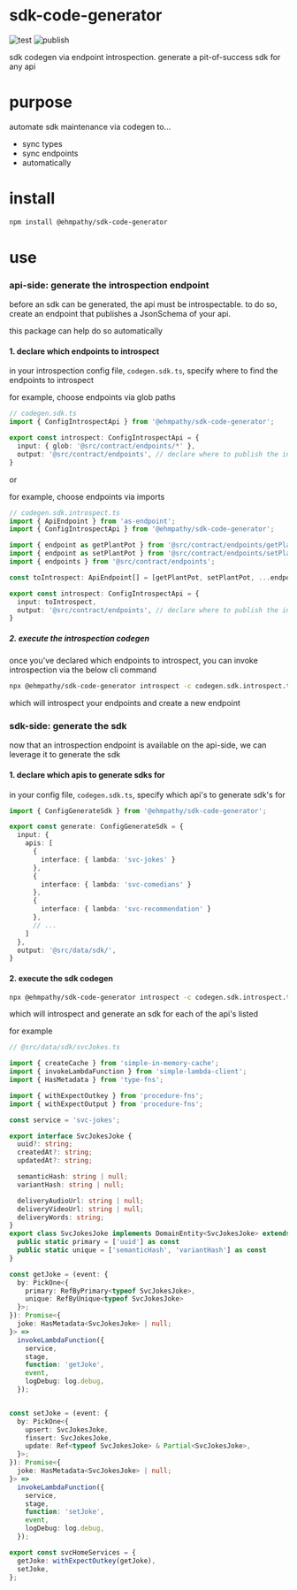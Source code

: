 # sdk-code-generator

![test](https://github.com/ehmpathy/sdk-code-generator/workflows/test/badge.svg)
![publish](https://github.com/ehmpathy/sdk-code-generator/workflows/publish/badge.svg)

sdk codegen via endpoint introspection. generate a pit-of-success sdk for any api

# purpose

automate sdk maintenance via codegen to...
- sync types
- sync endpoints
- automatically

# install

```sh
npm install @ehmpathy/sdk-code-generator
```

# use

### **api-side**: generate the introspection endpoint

before an sdk can be generated, the api must be introspectable. to do so, create an endpoint that publishes a JsonSchema of your api.

this package can help do so automatically

#### 1. declare which endpoints to introspect

in your introspection config file, `codegen.sdk.ts`, specify where to find the endpoints to introspect

for example, choose endpoints via glob paths

```ts
// codegen.sdk.ts
import { ConfigIntrospectApi } from '@ehmpathy/sdk-code-generator';

export const introspect: ConfigIntrospectApi = {
  input: { glob: '@src/contract/endpoints/*' },
  output: '@src/contract/endpoints', // declare where to publish the introspect endpoint, as-endpoint
}
```

or

for example, choose endpoints via imports

```ts
// codegen.sdk.introspect.ts
import { ApiEndpoint } from 'as-endpoint';
import { ConfigIntrospectApi } from '@ehmpathy/sdk-code-generator';

import { endpoint as getPlantPot } from '@src/contract/endpoints/getPlantPot';
import { endpoint as setPlantPot } from '@src/contract/endpoints/setPlantPot';
import { endpoints } from '@src/contract/endpoints';

const toIntrospect: ApiEndpoint[] = [getPlantPot, setPlantPot, ...endpoints];

export const introspect: ConfigIntrospectApi = {
  input: toIntrospect,
  output: '@src/contract/endpoints', // declare where to publish the introspect endpoint, as-endpoint
}
```

##### 2. execute the introspection codegen

once you've declared which endpoints to introspect, you can invoke introspection via the below cli command

```sh
npx @ehmpathy/sdk-code-generator introspect -c codegen.sdk.introspect.ts
```

which will introspect your endpoints and create a new endpoint


### **sdk-side**: generate the sdk

now that an introspection endpoint is available on the api-side, we can leverage it to generate the sdk

#### 1. declare which apis to generate sdks for

in your config file, `codegen.sdk.ts`, specify which api's to generate sdk's for

```ts
import { ConfigGenerateSdk } from '@ehmpathy/sdk-code-generator';

export const generate: ConfigGenerateSdk = {
  input: {
    apis: [
      {
        interface: { lambda: 'svc-jokes' }
      },
      {
        interface: { lambda: 'svc-comedians' }
      },
      {
        interface: { lambda: 'svc-recommendation' }
      },
      // ...
    ]
  },
  output: '@src/data/sdk/',
}
```

#### 2. execute the sdk codegen

```sh
npx @ehmpathy/sdk-code-generator introspect -c codegen.sdk.introspect.ts
```

which will introspect and generate an sdk for each of the api's listed

for example

```ts
// @src/data/sdk/svcJokes.ts

import { createCache } from 'simple-in-memory-cache';
import { invokeLambdaFunction } from 'simple-lambda-client';
import { HasMetadata } from 'type-fns';

import { withExpectOutkey } from 'procedure-fns';
import { withExpectOutput } from 'procedure-fns';

const service = 'svc-jokes';

export interface SvcJokesJoke {
  uuid?: string;
  createdAt?: string;
  updatedAt?: string;

  semanticHash: string | null;
  variantHash: string | null;

  deliveryAudioUrl: string | null;
  deliveryVideoUrl: string | null;
  deliveryWords: string;
}
export class SvcJokesJoke implements DomainEntity<SvcJokesJoke> extends SvcJokesJoke {
  public static primary = ['uuid'] as const
  public static unique = ['semanticHash', 'variantHash'] as const
}

const getJoke = (event: {
  by: PickOne<{
    primary: RefByPrimary<typeof SvcJokesJoke>,
    unique: RefByUnique<typeof SvcJokesJoke>
  }>;
}): Promise<{
  joke: HasMetadata<SvcJokesJoke> | null;
}> =>
  invokeLambdaFunction({
    service,
    stage,
    function: 'getJoke',
    event,
    logDebug: log.debug,
  });


const setJoke = (event: {
  by: PickOne<{
    upsert: SvcJokesJoke,
    finsert: SvcJokesJoke,
    update: Ref<typeof SvcJokesJoke> & Partial<SvcJokesJoke>,
  }>;
}): Promise<{
  joke: HasMetadata<SvcJokesJoke> | null;
}> =>
  invokeLambdaFunction({
    service,
    stage,
    function: 'setJoke',
    event,
    logDebug: log.debug,
  });

export const svcHomeServices = {
  getJoke: withExpectOutkey(getJoke),
  setJoke,
};
```
